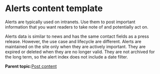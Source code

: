 # Alerts content template

Alerts are typically used on intranets. Use them to post important information that you want readers to take note of and potentially act on.

Alerts data is similar to news and has the same contact fields as a press release. However, the use case and lifecycle are different. Alerts are maintained on the site only when they are actively important. They are expired or deleted when they are no longer valid. They are not archived for the long term, so the alert index does not include a date filter.

**Parent topic:**[Post content](../ctc/ctc_arch_contypes_post.md)

